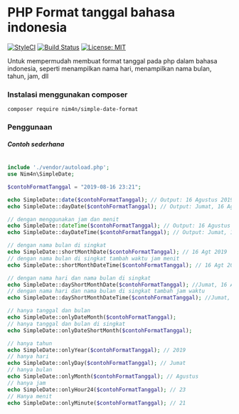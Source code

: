 # PHP Format tanggal bahasa indonesia
[![StyleCI](https://github.styleci.io/repos/201660628/shield?branch=master)](https://github.styleci.io/repos/201660628)
[![Build Status](https://travis-ci.org/nim4n136/format-tanggal-indonesia.svg?branch=master)](https://travis-ci.org/nim4n136/format-tanggal-indonesia)
 [![License: MIT](https://img.shields.io/badge/License-MIT-blue.svg)](https://opensource.org/licenses/MIT)
 


Untuk mempermudah membuat format tanggal pada php dalam bahasa indonesia, seperti menampilkan nama hari, menampilkan nama bulan, tahun, jam, dll

### Instalasi menggunakan composer
```
composer require nim4n/simple-date-format
```
### Penggunaan

##### Contoh sederhana
```php

include './vendor/autoload.php';
use Nim4n\SimpleDate;

$contohFormatTanggal = "2019-08-16 23:21";

echo SimpleDate::date($contohFormatTanggal); // Output: 16 Agustus 2019
echo SimpleDate::dayDate($contohFormatTanggal); // Output: Jumat, 16 Agustus 2019

// dengan menggunakan jam dan menit
echo SimpleDate::dateTime($contohFormatTanggal); // Output: 16 Agustus 2019 00:00
echo SimpleDate::dayDateTime($contohFormatTanggal); // Output: Jumat, 16 Agustus 2019 00:00

// dengan nama bulan di singkat
echo SimpleDate::shortMonthDate($contohFormatTanggal); // 16 Agt 2019
// dengan nama bulan di singkat tambah waktu jam menit
echo SimpleDate::shortMonthDateTime($contohFormatTanggal); // 16 Agt 2019 23:21

// dengan nama hari dan nama bulan di singkat
echo SimpleDate::dayShortMonthDate($contohFormatTanggal); //Jumat, 16 Agt 2019 
// dengan nama hari dan nama bulan di singkat tambah jam waktu
echo SimpleDate::dayShortMonthDateTime($contohFormatTanggal); //Jumat, 16 Agt 2019 23:21

// hanya tanggal dan bulan
echo SimpleDate::onlyDateMonth($contohFormatTanggal);
// hanya tanggal dan bulan di singkat
echo SimpleDate::onlyDateShortMonth($contohFormatTanggal);

// hanya tahun
echo SimpleDate::onlyYear($contohFormatTanggal); // 2019
// hanya hari
echo SimpleDate::onlyDay($contohFormatTanggal); // Jumat
// hanya bulan
echo SimpleDate::onlyMonth($contohFormatTanggal); // Agustus
// hanya jam
echo SimpleDate::onlyHour24($contohFormatTanggal); // 23
// Hanya menit
echo SimpleDate::onlyMinute($contohFormatTanggal); // 21

```
